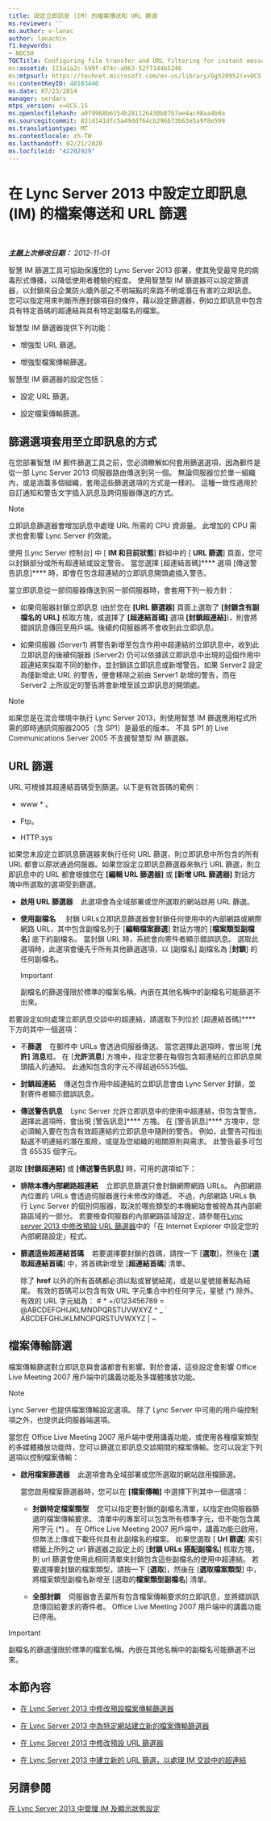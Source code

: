 ```yaml
---
title: 設定立即訊息 (IM) 的檔案傳送和 URL 篩選
ms.reviewer: ''
ms.author: v-lanac
author: lanachin
f1.keywords:
- NOCSH
TOCTitle: Configuring file transfer and URL filtering for instant messaging (IM)
ms:assetid: 115a1a2c-599f-474c-a063-52f7144b5246
ms:mtpsurl: https://technet.microsoft.com/en-us/library/Gg520952(v=OCS.15)
ms:contentKeyID: 48183440
ms.date: 07/23/2014
manager: serdars
mtps_version: v=OCS.15
ms.openlocfilehash: a0f9968b6154b281126430b87b7ae4ac98aa4b0a
ms.sourcegitcommit: 831d141dfc5a49dd764cb296b73b63e5a9f8e599
ms.translationtype: MT
ms.contentlocale: zh-TW
ms.lasthandoff: 02/21/2020
ms.locfileid: "42202929"
---
```

<div data-xmlns="http://www.w3.org/1999/xhtml">

<div class="topic" data-xmlns="http://www.w3.org/1999/xhtml" data-msxsl="urn:schemas-microsoft-com:xslt" data-cs="https://msdn.microsoft.com/">

<div data-asp="https://msdn2.microsoft.com/asp">

# <a name="configuring-file-transfer-and-url-filtering-for-instant-messaging-im-in-lync-server-2013"></a>在 Lync Server 2013 中設定立即訊息 (IM) 的檔案傳送和 URL 篩選

</div>

<div id="mainSection">

<div id="mainBody">

<span> </span>

_**主題上次修改日期：** 2012-11-01_

智慧 IM 篩選工具可協助保護您的 Lync Server 2013 部署，使其免受最常見的病毒形式傳播，以降低使用者體驗的程度。 使用智慧型 IM 篩選器可以設定篩選器，以封鎖來自企業防火牆外部之不明端點的來路不明或潛在有害的立即訊息。 您可以指定用來判斷所應封鎖項目的條件，藉以設定篩選器，例如立即訊息中包含具有特定首碼的超連結與具有特定副檔名的檔案。

智慧型 IM 篩選器提供下列功能：

  - 增強型 URL 篩選。

  - 增強型檔案傳輸篩選。

智慧型 IM 篩選器的設定包括：

  - 設定 URL 篩選。

  - 設定檔案傳輸篩選。

<div>

## <a name="how-filtering-options-are-applied-to-instant-messages"></a>篩選選項套用至立即訊息的方式

在您部署智慧 IM 郵件篩選工具之前，您必須瞭解如何套用篩選選項，因為郵件是從一部 Lync Server 2013 伺服器路由傳送到另一個。 無論伺服器位於單一組織內，或是涵蓋多個組織，套用這些篩選選項的方式是一樣的。 這種一致性適用於自訂通知和警告文字插入訊息及跨伺服器傳送的方式。

<div>


> [!NOTE]
> 立即訊息篩選器會增加訊息中處理 URL 所需的 CPU 資源量。 此增加的 CPU 需求也會影響 Lync Server 的效能。



</div>

使用 [Lync Server 控制台] 中 [ **IM 和目前狀態**] 群組中的 [ **URL 篩選**] 頁面，您可以封鎖部分或所有超連結或設定警告。 當您選擇 [超連結首碼]**** 選項 [傳送警告訊息]**** 時，即會在包含超連結的立即訊息開頭處插入警告。

當立即訊息從一部伺服器傳送到另一部伺服器時，會套用下列一般方針：

  - 如果伺服器封鎖立即訊息 (由於您在 **[URL 篩選器]** 頁面上選取了 **[封鎖含有副檔名的 URL]** 核取方塊，或選擇了 **[超連結首碼]** 選項 **[封鎖超連結]**)，則會將錯誤訊息傳回至用戶端。後續的伺服器將不會收到此立即訊息。

  - 如果伺服器 (Server1) 將警告新增至包含作用中超連結的立即訊息中，收到此立即訊息的後續伺服器 (Server2) 仍可以依據該立即訊息中出現的這個作用中超連結來採取不同的動作，並封鎖該立即訊息或新增警告。如果 Server2 設定為僅新增此 URL 的警告，便會移除之前由 Server1 新增的警告，而在 Server2 上所設定的警告將會新增至該立即訊息的開頭處。

<div>


> [!NOTE]
> 如果您是在混合環境中執行 Lync Server 2013，則使用智慧 IM 篩選應用程式所需的即時通訊伺服器2005（含 SP1）是最低的版本。 不具 SP1 的 Live Communications Server 2005 不支援智慧型 IM 篩選器。



</div>

<div>

## <a name="url-filtering"></a>URL 篩選

URL 可根據其超連結首碼受到篩選。以下是有效首碼的範例：

  - www \* 。

  - Ftp。

  - HTTP.sys

如果您未設定立即訊息篩選器來執行任何 URL 篩選，則立即訊息中所包含的所有 URL 都會以原狀通過伺服器。如果您設定立即訊息篩選器來執行 URL 篩選，則立即訊息中的 URL 都會根據您在 **[編輯 URL 篩選器]** 或 **[新增 URL 篩選器]** 對話方塊中所選取的選項受到篩選。

  - **啟用 URL 篩選器**    此選項會為全域部署或您所選取的網站啟用 URL 篩選。

  - **使用副檔名**     封鎖 URLs立即訊息篩選器會封鎖任何使用中的內部網路或網際網路 URL，其中包含副檔名列于 [**編輯檔案篩選**] 對話方塊的 [**檔案類型副檔名**] 底下的副檔名。 當封鎖 URL 時，系統會向寄件者顯示錯誤訊息。 選取此選項時，此選項會優先于所有其他篩選選項，以 [副檔名] 副檔名為 [**封鎖**] 的任何副檔名。
    
    <div>
    

    > [!IMPORTANT]
    > 副檔名的篩選僅限於標準的檔案名稱。內嵌在其他名稱中的副檔名可能篩選不出來。

    
    </div>

若要設定如何處理立即訊息交談中的超連結，請選取下列位於 [超連結首碼]**** 下方的其中一個選項：

  - 不**篩選**    在郵件中 URLs 會透過伺服器傳送。 當您選擇此選項時，會出現 [**允許] 消息**框。 在 [**允許消息**] 方塊中，指定您要在每個包含超連結的立即訊息開頭插入的通知。 此通知包含的字元不得超過65535個。

  - **封鎖超連結**    傳送包含作用中超連結的立即訊息會由 Lync Server 封鎖，並對寄件者顯示錯誤訊息。

  - **傳送警告訊息**    Lync Server 允許立即訊息中的使用中超連結，但包含警告。 選擇此選項時，會出現 [警告訊息]**** 方塊。 在 [警告訊息]**** 方塊中，您必須輸入要在包含有效超連結的立即訊息中隨附的警告。 例如，此警告可指出點選不明連結的潛在風險，或提及您組織的相關原則與需求。 此警告最多可包含 65535 個字元。

選取 **[封鎖超連結]** 或 **[傳送警告訊息]** 時，可用的選項如下：

  - **排除本機內部網路超連結**    立即訊息篩選只會封鎖網際網路 URLs。 內部網路內位置的 URLs 會透過伺服器進行未修改的傳遞。 不過，內部網路 URLs 執行 Lync Server 的個別伺服器，取決於哪些類型的本機網站會被視為其內部網路區域的一部分。 若要檢查伺服器的內部網路區域設定，請參閱在[Lync server 2013 中修改預設 URL 篩選器](lync-server-2013-modify-the-default-url-filter.md)中的「在 Internet Explorer 中設定您的內部網路設定」程式。

  - **篩選這些超連結首碼**    若要選擇要封鎖的首碼，請按一下 [**選取**]，然後在 [**選取超連結首碼**] 中，將首碼新增至 [**超連結首碼**] 清單。
    
    除了 **href** 以外的所有首碼都必須以點或冒號結尾，或是以星號接著點為結尾。 有效的首碼可以包含有效 URL 字元集合中的任何字元，星號 (\*) 除外。 有效的 URL 字元組為： \# \* +/0123456789 = @ABCDEFGHIJKLMNOPQRSTUVWXYZ ^ \_ \` ABCDEFGHIJKLMNOPQRSTUVWXYZ | ~

</div>

<div>

## <a name="file-transfer-filtering"></a>檔案傳輸篩選

檔案傳輸篩選對立即訊息與會議都會有影響。對於會議，這些設定會影響 Office Live Meeting 2007 用戶端中的講義功能及多媒體播放功能。

<div>


> [!NOTE]
> Lync Server 也提供檔案傳輸設定選項。 除了 Lync Server 中可用的用戶端控制項之外，也提供此伺服器端選項。



</div>

當您在 Office Live Meeting 2007 用戶端中使用講義功能，或使用各種檔案類型的多媒體播放功能時，您可以篩選立即訊息交談期間的檔案傳輸。您可以設定下列選項以控制檔案傳輸：

  - **啟用檔案篩選器**    此選項會為全域部署或您所選取的網站啟用檔篩選。
    
    當您啟用檔案篩選器時，您可以在 **[檔案傳輸]** 中選擇下列其中一個選項：
    
      - **封鎖特定檔案類型**    您可以指定要封鎖的副檔名清單，以指定由伺服器篩選的檔案傳輸要求。 清單中的專案可以包含所有標準字元，但不能包含萬用字元 (\*) 。 在 Office Live Meeting 2007 用戶端中，講義功能已啟用，但無法上傳或下載任何具有此副檔名的檔案。 如果您選取 [ **Url 篩選**] 索引標籤上所列之 url 篩選器之設定上的 [**封鎖 URLs 搭配副檔名**] 核取方塊，則 url 篩選會使用此相同清單來封鎖包含這些副檔名的使用中超連結。 若要選擇要封鎖的檔案類型，請按一下 [**選取**]，然後在 [**選取檔案類型**] 中，將檔案類型副檔名新增至 [選取的**檔案類型副檔名**] 清單。
    
      - **全部封鎖**    伺服器會丟棄所有包含檔案傳輸要求的立即訊息，並將錯誤訊息傳回給要求的寄件者。 Office Live Meeting 2007 用戶端中的講義功能已停用。

<div>


> [!IMPORTANT]
> 副檔名的篩選僅限於標準的檔案名稱。內嵌在其他名稱中的副檔名可能篩選不出來。



</div>

</div>

</div>

<div>

## <a name="in-this-section"></a>本節內容

  - [在 Lync Server 2013 中修改預設檔案傳輸篩選器](lync-server-2013-modify-the-default-file-transfer-filter.md)

  - [在 Lync Server 2013 中為特定網站建立新的檔案傳輸篩選器](lync-server-2013-create-a-new-file-transfer-filter-for-a-specific-site.md)

  - [在 Lync Server 2013 中修改預設 URL 篩選器](lync-server-2013-modify-the-default-url-filter.md)

  - [在 Lync Server 2013 中建立新的 URL 篩選，以處理 IM 交談中的超連結](lync-server-2013-create-a-new-url-filter-to-handle-hyperlinks-in-im-conversations.md)

</div>

<div>

## <a name="see-also"></a>另請參閱


[在 Lync Server 2013 中管理 IM 及顯示狀態設定](lync-server-2013-managing-im-and-presence-settings.md)  
  

</div>

</div>

<span> </span>

</div>

</div>

</div>

